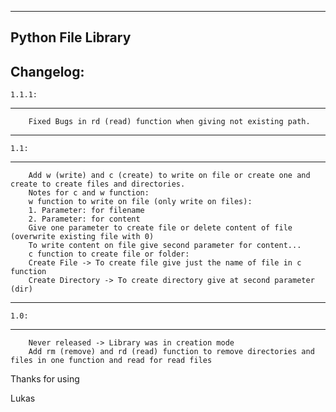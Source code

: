-------------------
Python File Library
-------------------
Changelog:
----------
    1.1.1:
----------
        Fixed Bugs in rd (read) function when giving not existing path. 
----------
    1.1:
----------
        Add w (write) and c (create) to write on file or create one and create to create files and directories.
        Notes for c and w function:
        w function to write on file (only write on files):
        1. Parameter: for filename
        2. Parameter: for content
        Give one parameter to create file or delete content of file (overwrite existing file with 0)
        To write content on file give second parameter for content...
        c function to create file or folder:
        Create File -> To create file give just the name of file in c function
        Create Directory -> To create directory give at second parameter (dir)
----------
    1.0:
----------
        Never released -> Library was in creation mode
        Add rm (remove) and rd (read) function to remove directories and files in one function and read for read files

Thanks for using

Lukas
